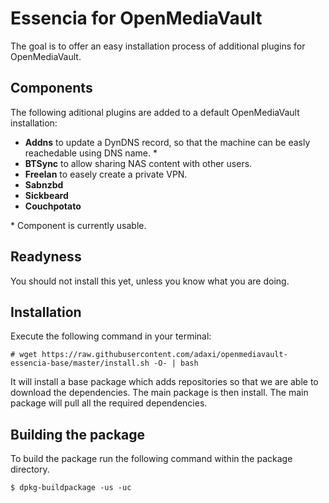 # Essencia for OpenMediaVault

The goal is to offer an easy installation process of additional plugins for
OpenMediaVault.

## Components

The following aditional plugins are added to a default OpenMediaVault installation:
 - **Addns** to update a DynDNS record, so that the machine can be easly reachedable using DNS name. \*
 - **BTSync** to allow sharing NAS content with other users.
 - **Freelan** to easely create a private VPN.
 - **Sabnzbd** 
 - **Sickbeard**
 - **Couchpotato**

\* Component is currently usable.

## Readyness

You should not install this yet, unless you know what you are doing. 
 
## Installation
 
Execute the following command in your terminal:
 
    # wget https://raw.githubusercontent.com/adaxi/openmediavault-essencia-base/master/install.sh -O- | bash

It will install a base package which adds repositories so that we are able to download
the dependencies. The main package is then install. The main package will pull all the
required dependencies.

## Building the package

To build the package run the following command within the package directory.
   
    $ dpkg-buildpackage -us -uc

 
